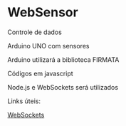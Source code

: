 <h1>WebSensor</h1>

Controle de dados

Arduino UNO com sensores

Arduino utilizará a biblioteca FIRMATA

Códigos em javascript

Node.js e WebSockets será utilizados

Links úteis:

<a href="https://github.com/theturtle32/WebSocket-Node">WebSockets</a>
